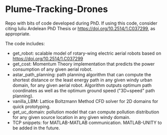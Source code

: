 # Plume-Tracking-Drones
Repo with bits of code developed during PhD.
If using this code, consider citing Iuliu Ardelean PhD Thesis or https://doi.org/10.2514/1.C037299, as appropriate.

The code includes:
- get_robot: scalable model of rotary-wing electric aerial robots based on https://doi.org/10.2514/1.C037299
- get_cost: Momentum Theory implementation that predicts the power consumption of any given aerial robot.
- astar_path_planning: path planning algorithm that can compute the shortest distance or the least energy path in any given windy urban domain, for any given aerial robot. Algorithm outputs optimum path coordinates as well as the optimum ground speed ("3D+speed" path planning).
- vanilla_LBM: Lattice Boltzmann Method CFD solver for 2D domains for quick prototyping.
- get_uc_domain: pollution model that can compute pollution distribution for any given source location in any given windy domain.
- TCP snippets: for MATLAB-MATLAB communication. MATLAB-UNITY to be added in the future.
